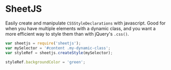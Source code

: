 # SheetJS

Easily create and manipulate `CSSStyleDeclarations` with javascript.  Good for when you have multiple elements with a dynamic class, and you want a more efficient way to style them than with jQuery's `.css()`.

```javascript
var sheetjs = require('sheetjs');
var mySelector = '#content .my-dynamic-class';
var styleRef = sheetjs.createStyle(mySelector);

styleRef.backgroundColor = 'green';

```